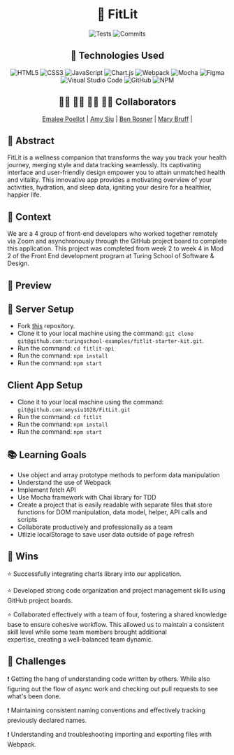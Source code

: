 <div align="center">
  
# 💪 FitLit 
![Tests](https://badgen.net/badge/tests/passing/green?icon=github)
![Commits](https://badgen.net/github/last-commit/amysiu1028/FitLit?icon=github)

## 💾 Technologies Used
![HTML5](https://img.shields.io/badge/html5-%23E34F26.svg?style=for-the-badge&logo=html5&logoColor=white)
![CSS3](https://img.shields.io/badge/css3-%231572B6.svg?style=for-the-badge&logo=css3&logoColor=white)
![JavaScript](https://img.shields.io/badge/javascript-%23323330.svg?style=for-the-badge&logo=javascript&logoColor=%23F7DF1E)
![Chart.js](https://img.shields.io/badge/chart.js-F5788D.svg?style=for-the-badge&logo=chart.js&logoColor=white)
![Webpack](https://img.shields.io/badge/webpack-%238DD6F9.svg?style=for-the-badge&logo=webpack&logoColor=black)
![Mocha](https://img.shields.io/badge/-mocha-%238D6748?style=for-the-badge&logo=mocha&logoColor=white)
![Figma](https://img.shields.io/badge/figma-%23F24E1E.svg?style=for-the-badge&logo=figma&logoColor=white)
![Visual Studio Code](https://img.shields.io/badge/Visual%20Studio%20Code-0078d7.svg?style=for-the-badge&logo=visual-studio-code&logoColor=white)
![GitHub](https://img.shields.io/badge/github-%23121011.svg?style=for-the-badge&logo=github&logoColor=white)
![NPM](https://img.shields.io/badge/NPM-%23CB3837.svg?style=for-the-badge&logo=npm&logoColor=white)

## 👩‍💻 👩‍💻 👨‍💻 👩‍💻 Collaborators
[Emalee Poellot](https://github.com/em2396)  | 
[Amy Siu](https://github.com/amysiu1028) | 
[Ben Rosner](https://github.com/ben-rosner-williamsburg) | 
[Mary Bruff](https://github.com/MaryBruff)  |  

</div>

## 💭 Abstract

FitLit is a wellness companion that transforms the way you track your health journey, merging style and data tracking seamlessly. Its captivating interface and user-friendly design empower you to attain unmatched health and vitality. This innovative app provides a motivating overview of your activities, hydration, and sleep data, igniting your desire for a healthier, happier life.

## 📝  Context
We are a 4 group of front-end developers who worked together remotely via Zoom and asynchronously through the GitHub project board to complete this application. This project was completed from week 2 to week 4 in Mod 2 of the Front End development program at Turing School of Software & Design. 

## 🎥 Preview 



## 🔌 Server Setup
- Fork [this](https://frontend.turing.edu/projects/module-2/fitlit-part-one-agile.html) repository. 
- Clone it to your local machine using the command: `git clone git@github.com:turingschool-examples/fitlit-starter-kit.git`.
- Run the command: `cd fitlit-api`
- Run the command: `npm install`
- Run the command: `npm start`

## Client App Setup
- Clone it to your local machine using the command: `git@github.com:amysiu1028/FitLit.git`
- Run the command: `cd fitlit`
- Run the command: `npm install`
- Run the command: `npm start`

## 📚 Learning Goals
- Use object and array prototype methods to perform data manipulation
- Understand the use of Webpack
- Implement fetch API
- Use Mocha framework with Chai library for TDD
- Create a project that is easily readable with separate files that store functions for DOM manipulation, data model, helper, API calls and scripts
- Collaborate productively and professionally as a team
- Utlizie localStorage to save user data outside of page refresh


## 🥇 Wins
⭐ Successfully integrating charts library into our application.
  
⭐ Developed strong code organization and project management skills using GitHub project boards.

⭐ Collaborated effectively with a team of four, fostering a shared knowledge base to ensure cohesive workflow. This allowed us to maintain a consistent skill level while some team members brought additional   
  expertise, creating a well-balanced team dynamic.
	

## 🚧 Challenges
❗ Getting the hang of understanding code written by others. While also figuring out the flow of async work and checking out pull requests to see what's been done.

❗ Maintaining consistent naming conventions and effectively tracking previously declared names.

❗ Understanding and troubleshooting importing and exporting files with Webpack.
